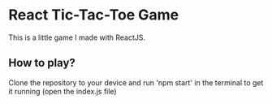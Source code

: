 # React Tic-Tac-Toe Game
This is a little game I made with ReactJS.
## How to play?
Clone the repository to your device and run 'npm start' in the terminal to get it running (open the index.js file)
